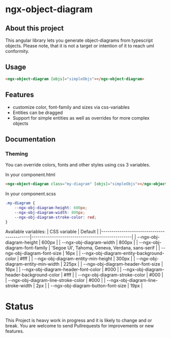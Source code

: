 # ngx-object-diagram

## About this project

This angular library lets you generate object-diagrams from typescript objects.
Please note, that it is not a target or intention of it to reach uml conformity.

## Usage

```html
<ngx-object-diagram [objs]="simpleObjs"></ngx-object-diagram>
```

## Features

- customize color, font-family and sizes via css-variables
- Entities can be dragged
- Support for simple entities as well as overrides for more complex objects

## Documentation

### Theming
You can override colors, fonts and other styles using css 3 variables.

In your component.html
``` html
<ngx-object-diagram class="my-diagram" [objs]="simpleObjs"></ngx-object-diagram>
```

In your component.scss
``` scss
.my-diagram {
    --ngx-obj-diagram-height: 600px;
    --ngx-obj-diagram-width: 800px;
    --ngx-obj-diagram-stroke-color: red;
}
```

Available variables:
| CSS variable                              | Default                                         |
|-------------------------------------------|-------------------------------------------------|
| --ngx-obj-diagram-height                  | 600px                                           |
| --ngx-obj-diagram-width                   | 800px                                           |
| --ngx-obj-diagram-font-family             | 'Segoe UI', Tahoma, Geneva, Verdana, sans-serif |
| --ngx-obj-diagram-font-size               | 16px                                            |
| --ngx-obj-diagram-entity-background-color | #fff                                            |
| --ngx-obj-diagram-entity-min-height       | 300px                                           |
| --ngx-obj-diagram-entity-min-width        | 225px                                           |
| --ngx-obj-diagram-header-font-size        | 16px                                            |
| --ngx-obj-diagram-header-font-color       | #000                                            |
| --ngx-obj-diagram-header-background-color | #fff                                            |
| --ngx-obj-diagram-stroke-color            | #000                                            |
| --ngx-obj-diagram-line-stroke-color       | #000                                            |
| --ngx-obj-diagram-line-stroke-width       | 2px                                             |
| --ngx-obj-diagram-button-font-size        | 19px                                            |

# Status

This Project is heavy work in progress and it is likely to change and or break.
You are welcome to send Pullrequests for improvements or new features.
